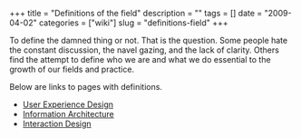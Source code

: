 +++
title = "Definitions of the field"
description = ""
tags = []
date = "2009-04-02"
categories = ["wiki"]
slug = "definitions-field"
+++



<p>To define the damned thing or not. That is the question. Some people hate the constant discussion, the navel gazing, and the lack of clarity. Others find the attempt to define who we are and what we do essential to the growth of our fields and practice.</p>

<p>Below are links to pages with definitions.</p>

<ul>
    <li> <a href="/design/user-experience-design/">User Experience Design</a></li>
    <li> <a href="/design/information-architecture/">Information Architecture</a></li>
    <li> <a href="/design/interaction-design/">Interaction Design</a></li>
</ul>
